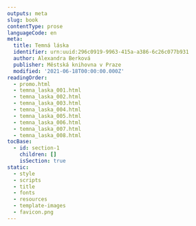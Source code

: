 ```yaml
---
outputs: meta
slug: book
contentType: prose
languageCode: en
meta:
  title: Temná láska
  identifier: urn:uuid:296c0919-9963-415a-a386-6c26c077b931
  author: Alexandra Berková
  publisher: Městská knihovna v Praze
  modified: '2021-06-18T00:00:00.000Z'
readingOrder:
  - promo.html
  - temna_laska_001.html
  - temna_laska_002.html
  - temna_laska_003.html
  - temna_laska_004.html
  - temna_laska_005.html
  - temna_laska_006.html
  - temna_laska_007.html
  - temna_laska_008.html
tocBase:
  - id: section-1
    children: []
    isSection: true
static:
  - style
  - scripts
  - title
  - fonts
  - resources
  - template-images
  - favicon.png
---
```

